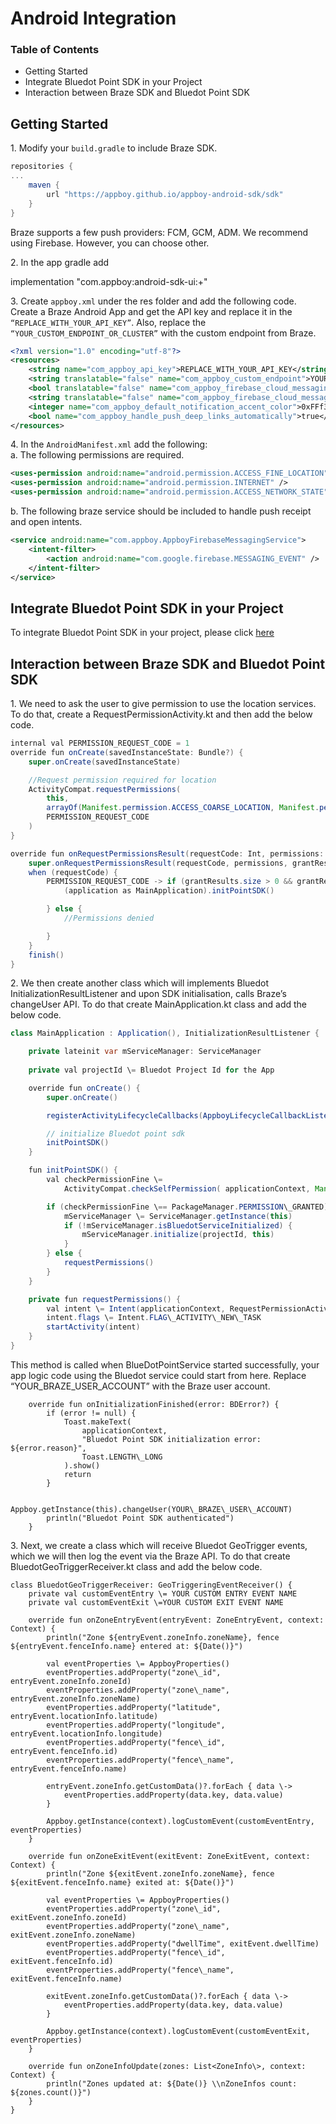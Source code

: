 Android Integration
=========================

### Table of Contents

*   Getting Started
*   Integrate Bluedot Point SDK in your Project
*   Interaction between Braze SDK and Bluedot Point SDK

Getting Started
---------------

1\. Modify your `build.gradle` to include Braze SDK.

```gradle
repositories {
...
    maven { 
        url "https://appboy.github.io/appboy-android-sdk/sdk" 
    }
}
```

Braze supports a few push providers: FCM, GCM, ADM. We recommend using Firebase. However, you can choose other.

2. In the app gradle add

implementation "com.appboy:android-sdk-ui:+"

3\. Create `appboy.xml` under the res folder and add the following code. Create a Braze Android App and get the API key and replace it in the `“REPLACE_WITH_YOUR_API_KEY”`. Also, replace the `“YOUR_CUSTOM_ENDPOINT_OR_CLUSTER”` with the custom endpoint from Braze.

```xml
<?xml version="1.0" encoding="utf-8"?>
<resources>
    <string name="com_appboy_api_key">REPLACE_WITH_YOUR_API_KEY</string>
    <string translatable="false" name="com_appboy_custom_endpoint">YOUR_CUSTOM_ENDPOINT_OR_CLUSTER</string>
    <bool translatable="false" name="com_appboy_firebase_cloud_messaging_registration_enabled">true</bool>
    <string translatable="false" name="com_appboy_firebase_cloud_messaging_sender_id">your_fcm_sender_id_here</string>
    <integer name="com_appboy_default_notification_accent_color">0xFFf33e3e</integer>
    <bool name="com_appboy_handle_push_deep_links_automatically">true</bool>
</resources>
```

4\. In the `AndroidManifest.xml` add the following:  
a. The following permissions are required.

```xml
<uses-permission android:name="android.permission.ACCESS_FINE_LOCATION" />
<uses-permission android:name="android.permission.INTERNET" />
<uses-permission android:name="android.permission.ACCESS_NETWORK_STATE" />
```

b. The following braze service should be included to handle push receipt and open intents.

```xml
<service android:name="com.appboy.AppboyFirebaseMessagingService">
    <intent-filter>
        <action android:name="com.google.firebase.MESSAGING_EVENT" />
    </intent-filter>
</service>
```

Integrate Bluedot Point SDK in your Project
-------------------------------------------

To integrate Bluedot Point SDK in your project, please click [here](https://docs.bluedot.io/android-sdk/android-project-setup/)

Interaction between Braze SDK and Bluedot Point SDK
---------------------------------------------------

1\. We need to ask the user to give permission to use the location services. To do that, create a RequestPermissionActivity.kt and then add the below code.

```java
internal val PERMISSION_REQUEST_CODE = 1
override fun onCreate(savedInstanceState: Bundle?) {
    super.onCreate(savedInstanceState)

    //Request permission required for location
    ActivityCompat.requestPermissions(
        this,
        arrayOf(Manifest.permission.ACCESS_COARSE_LOCATION, Manifest.permission.ACCESS_FINE_LOCATION),
        PERMISSION_REQUEST_CODE
    )
}

override fun onRequestPermissionsResult(requestCode: Int, permissions: Array, grantResults: IntArray) {
    super.onRequestPermissionsResult(requestCode, permissions, grantResults)
    when (requestCode) {
        PERMISSION_REQUEST_CODE -> if (grantResults.size > 0 && grantResults[0] == PackageManager.PERMISSION_GRANTED) {
            (application as MainApplication).initPointSDK()

        } else {
            //Permissions denied

        }
    }
    finish()
}
```

2\. We then create another class which will implements Bluedot InitializationResultListener and upon SDK initialisation, calls Braze’s changeUser API. To do that create MainApplication.kt class and add the below code.

```java
class MainApplication : Application(), InitializationResultListener {

    private lateinit var mServiceManager: ServiceManager
    
    private val projectId \= Bluedot Project Id for the App

    override fun onCreate() {
        super.onCreate()

        registerActivityLifecycleCallbacks(AppboyLifecycleCallbackListener(false, false))

        // initialize Bluedot point sdk
        initPointSDK()
    }

    fun initPointSDK() {
        val checkPermissionFine \= 
            ActivityCompat.checkSelfPermission( applicationContext, Manifest.permission.ACCESS\_FINE\_LOCATION ) 

        if (checkPermissionFine \== PackageManager.PERMISSION\_GRANTED) { 
            mServiceManager \= ServiceManager.getInstance(this) 
            if (!mServiceManager.isBluedotServiceInitialized) { 
                mServiceManager.initialize(projectId, this) 
            } 
        } else { 
            requestPermissions() 
        }
    }

    private fun requestPermissions() {
        val intent \= Intent(applicationContext, RequestPermissionActivity::class.java)
        intent.flags \= Intent.FLAG\_ACTIVITY\_NEW\_TASK
        startActivity(intent)
    }
}    
```

This method is called when BlueDotPointService started successfully, your app logic code using the Bluedot service could start from here. Replace “YOUR\_BRAZE\_USER\_ACCOUNT” with the Braze user account.

```
    override fun onInitializationFinished(error: BDError?) {
        if (error != null) {
            Toast.makeText(
                applicationContext,
                "Bluedot Point SDK initialization error: ${error.reason}",
                Toast.LENGTH\_LONG
            ).show()
            return
        }

        Appboy.getInstance(this).changeUser(YOUR\_BRAZE\_USER\_ACCOUNT)
        println("Bluedot Point SDK authenticated")
    }
```

3\. Next, we create a class which will receive Bluedot GeoTrigger events, which we will then log the event via the Braze API. To do that create BluedotGeoTriggerReceiver.kt class and add the below code.

```
class BluedotGeoTriggerReceiver: GeoTriggeringEventReceiver() {
    private val customEventEntry \= YOUR CUSTOM ENTRY EVENT NAME
    private val customEventExit \=YOUR CUSTOM EXIT EVENT NAME

    override fun onZoneEntryEvent(entryEvent: ZoneEntryEvent, context: Context) {
        println("Zone ${entryEvent.zoneInfo.zoneName}, fence ${entryEvent.fenceInfo.name} entered at: ${Date()}")

        val eventProperties \= AppboyProperties()
        eventProperties.addProperty("zone\_id", entryEvent.zoneInfo.zoneId)
        eventProperties.addProperty("zone\_name", entryEvent.zoneInfo.zoneName)
        eventProperties.addProperty("latitude", entryEvent.locationInfo.latitude)
        eventProperties.addProperty("longitude", entryEvent.locationInfo.longitude)
        eventProperties.addProperty("fence\_id", entryEvent.fenceInfo.id)
        eventProperties.addProperty("fence\_name", entryEvent.fenceInfo.name)

        entryEvent.zoneInfo.getCustomData()?.forEach { data \->
            eventProperties.addProperty(data.key, data.value)
        }

        Appboy.getInstance(context).logCustomEvent(customEventEntry, eventProperties)
    }

    override fun onZoneExitEvent(exitEvent: ZoneExitEvent, context: Context) {
        println("Zone ${exitEvent.zoneInfo.zoneName}, fence ${exitEvent.fenceInfo.name} exited at: ${Date()}")

        val eventProperties \= AppboyProperties()
        eventProperties.addProperty("zone\_id", exitEvent.zoneInfo.zoneId)
        eventProperties.addProperty("zone\_name", exitEvent.zoneInfo.zoneName)
        eventProperties.addProperty("dwellTime", exitEvent.dwellTime)
        eventProperties.addProperty("fence\_id", exitEvent.fenceInfo.id)
        eventProperties.addProperty("fence\_name", exitEvent.fenceInfo.name)

        exitEvent.zoneInfo.getCustomData()?.forEach { data \->
            eventProperties.addProperty(data.key, data.value)
        }

        Appboy.getInstance(context).logCustomEvent(customEventExit, eventProperties)
    }

    override fun onZoneInfoUpdate(zones: List<ZoneInfo\>, context: Context) {
        println("Zones updated at: ${Date()} \\nZoneInfos count: ${zones.count()}")
    }
}
```